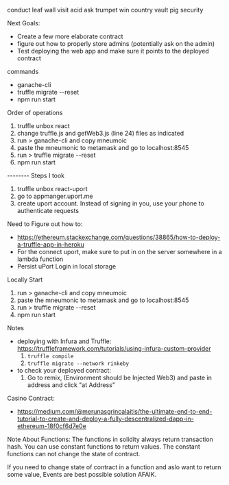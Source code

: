 conduct leaf wall visit acid ask trumpet win country vault pig security


Next Goals:
- Create a few more elaborate contract
- figure out how to properly store admins (potentially ask on the admin)
- Test deploying the web app and make sure it points to the deployed contract

commands
- ganache-cli
- truffle migrate --reset
- npm run start


Order of operations
1. truffle unbox react
2. change truffle.js and getWeb3.js (line 24) files as indicated
3. run > ganache-cli and copy mneumoic
4. paste the mneumonic to metamask and go to localhost:8545
5. run > truffle migrate --reset
6. npm run start


-------- Steps I took
1. truffle unbox react-uport
2. go to appmanger.uport.me
3. create uport account. Instead of signing in you, use your phone to authenticate requests


Need to Figure out how to:
- https://ethereum.stackexchange.com/questions/38865/how-to-deploy-a-truffle-app-in-heroku
- For the connect uport, make sure to put in on the server somewhere in a lambda function
- Persist uPort Login in local storage


Locally Start
1. run > ganache-cli and copy mneumoic
2. paste the mneumonic to metamask and go to localhost:8545
3. run > truffle migrate --reset
4. npm run start

Notes
- deploying with Infura and Truffle: https://truffleframework.com/tutorials/using-infura-custom-provider
    1. `truffle compile`
    2. `truffle migrate --network rinkeby`
- to check your deployed contract:
    1. Go to remix, (Environment should be Injected Web3) and paste in address and click "at Address"




Casino Contract:
- https://medium.com/@merunasgrincalaitis/the-ultimate-end-to-end-tutorial-to-create-and-deploy-a-fully-descentralized-dapp-in-ethereum-18f0cf6d7e0e


Note About Functions:
The functions in solidity always return transaction hash. You can use constant functions to return values. The constant functions can not change the state of contract.

If you need to change state of contract in a function and aslo want to return some value, Events are best possible solution AFAIK.

